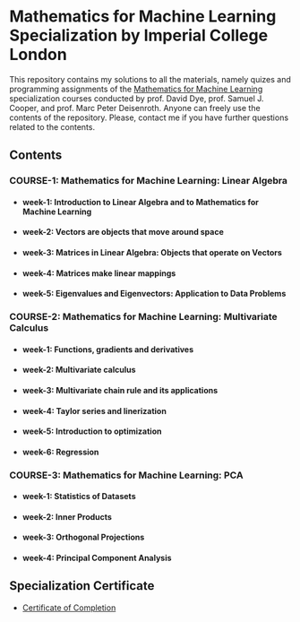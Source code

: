 # Mathematics for Machine Learning Specialization by Imperial College London

This repository contains my solutions to all the materials, namely quizes and programming assignments of the [Mathematics for Machine Learning](https://www.coursera.org/specializations/mathematics-machine-learning?) specialization courses conducted by prof. David Dye, prof. Samuel J. Cooper, and prof. Marc Peter Deisenroth. Anyone can freely use the contents of the repository. Please, contact me if you have further questions related to the contents.


## Contents
### COURSE-1: Mathematics for Machine Learning: Linear Algebra

- #### week-1: Introduction to Linear Algebra and to Mathematics for Machine Learning

- #### week-2: Vectors are objects that move around space
  
- #### week-3: Matrices in Linear Algebra: Objects that operate on Vectors

- #### week-4: Matrices make linear mappings

- #### week-5: Eigenvalues and Eigenvectors: Application to Data Problems


### COURSE-2: Mathematics for Machine Learning: Multivariate Calculus

- #### week-1: Functions, gradients and derivatives

- #### week-2: Multivariate calculus
  
- #### week-3: Multivariate chain rule and its applications

- #### week-4: Taylor series and linerization

- #### week-5: Introduction to optimization
  
- #### week-6: Regression


### COURSE-3: Mathematics for Machine Learning: PCA 
- #### week-1: Statistics of Datasets

- #### week-2: Inner Products
  
- #### week-3: Orthogonal Projections

- #### week-4: Principal Component Analysis


## Specialization Certificate

- [Certificate of Completion](https://www.coursera.org/account/accomplishments/specialization/certificate/LZDJ5UFZ3MS6)

